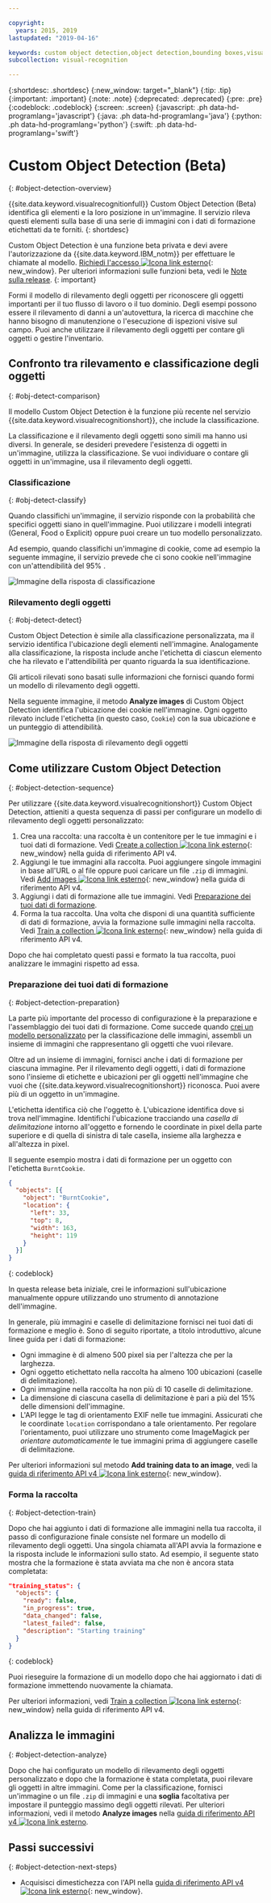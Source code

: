 ```yaml
---

copyright:
  years: 2015, 2019
lastupdated: "2019-04-16"

keywords: custom object detection,object detection,bounding boxes,visual inspection
subcollection: visual-recognition

---
```


{:shortdesc: .shortdesc}
{:new_window: target="_blank"}
{:tip: .tip}
{:important: .important}
{:note: .note}
{:deprecated: .deprecated}
{:pre: .pre}
{:codeblock: .codeblock}
{:screen: .screen}
{:javascript: .ph data-hd-programlang='javascript'}
{:java: .ph data-hd-programlang='java'}
{:python: .ph data-hd-programlang='python'}
{:swift: .ph data-hd-programlang='swift'}

# Custom Object Detection (Beta)
{: #object-detection-overview}

{{site.data.keyword.visualrecognitionfull}} Custom Object Detection (Beta) identifica gli elementi e la loro posizione in un'immagine. Il servizio rileva questi elementi sulla base di una serie di immagini con i dati di formazione etichettati da te forniti.
{: shortdesc}

Custom Object Detection è una funzione beta privata e devi avere l'autorizzazione da {{site.data.keyword.IBM_notm}} per effettuare le chiamate al modello. [Richiedi l'accesso ![Icona link esterno](../../icons/launch-glyph.svg "Icona link esterno")](https://datasciencex.typeform.com/to/c70Ak5){: new_window}. Per ulteriori informazioni sulle funzioni beta, vedi le [Note sulla release](/docs/services/visual-recognition?topic=visual-recognition-release-notes#beta).
{: important}

Formi il modello di rilevamento degli oggetti per riconoscere gli oggetti importanti per il tuo flusso di lavoro o il tuo dominio. Degli esempi possono essere il rilevamento di danni a un'autovettura, la ricerca di macchine che hanno bisogno di manutenzione o l'esecuzione di ispezioni visive sul campo. Puoi anche utilizzare il rilevamento degli oggetti per contare gli oggetti o gestire l'inventario.

## Confronto tra rilevamento e classificazione degli oggetti
{: #obj-detect-comparison}

Il modello Custom Object Detection è la funzione più recente nel servizio {{site.data.keyword.visualrecognitionshort}}, che include la classificazione.

La classificazione e il rilevamento degli oggetti sono simili ma hanno usi diversi. In generale, se desideri prevedere l'esistenza di oggetti in un'immagine, utilizza la classificazione. Se vuoi individuare o contare gli oggetti in un'immagine, usa il rilevamento degli oggetti.

### Classificazione
{: #obj-detect-classify}

Quando classifichi un'immagine, il servizio risponde con la probabilità che specifici oggetti siano in quell'immagine. Puoi utilizzare i modelli integrati (General, Food o Explicit) oppure puoi creare un tuo modello personalizzato.

Ad esempio, quando classifichi un'immagine di cookie, come ad esempio la seguente immagine, il servizio prevede che ci sono cookie nell'immagine con un'attendibilità del 95% .

![Immagine della risposta di classificazione](images/cookies-tag.png "Un'immagine per mostrare la classificazione")

### Rilevamento degli oggetti
{: #obj-detect-detect}

Custom Object Detection è simile alla classificazione personalizzata, ma il servizio identifica l'ubicazione degli elementi nell'immagine. Analogamente alla classificazione, la risposta include anche l'etichetta di ciascun elemento che ha rilevato e l'attendibilità per quanto riguarda la sua identificazione.

Gli articoli rilevati sono basati sulle informazioni che fornisci quando formi un modello di rilevamento degli oggetti.

Nella seguente immagine, il metodo **Analyze images** di Custom Object Detection identifica l'ubicazione dei cookie nell'immagine. Ogni oggetto rilevato include l'etichetta (in questo caso, `Cookie`) con la sua ubicazione e un punteggio di attendibilità.

![Immagine della risposta di rilevamento degli oggetti](images/cookies-bbox.png "Un'immagine per mostrare il rilevamento degli oggetti")

## Come utilizzare Custom Object Detection
{: #object-detection-sequence}

Per utilizzare {{site.data.keyword.visualrecognitionshort}} Custom Object Detection, attieniti a questa sequenza di passi per configurare un modello di rilevamento degli oggetti personalizzato:

1.  Crea una raccolta: una raccolta è un contenitore per le tue immagini e i tuoi dati di formazione. Vedi [Create a collection ![Icona link esterno](../../icons/launch-glyph.svg "Icona link esterno")](https://{DomainName}/apidocs/visual-recognition-v4#create-a-collection){: new_window} nella guida di riferimento API v4.
1.  Aggiungi le tue immagini alla raccolta. Puoi aggiungere singole immagini in base all'URL o al file oppure puoi caricare un file `.zip` di immagini. Vedi [Add images ![Icona link esterno](../../icons/launch-glyph.svg "Icona link esterno")](https://{DomainName}/apidocs/visual-recognition-v4#add-images){: new_window} nella guida di riferimento API v4.
1.  Aggiungi i dati di formazione alle tue immagini. Vedi [Preparazione dei tuoi dati di formazione](#object-detection-preparation).
1.  Forma la tua raccolta. Una volta che disponi di una quantità sufficiente di dati di formazione, avvia la formazione sulle immagini nella raccolta. Vedi [Train a collection ![Icona link esterno](../../icons/launch-glyph.svg "Icona link esterno")](https://{DomainName}/apidocs/visual-recognition-v4#train-a-collection){: new_window} nella guida di riferimento API v4.

Dopo che hai completato questi passi e formato la tua raccolta, puoi analizzare le immagini rispetto ad essa.

### Preparazione dei tuoi dati di formazione
{: #object-detection-preparation}

La parte più importante del processo di configurazione è la preparazione e l'assemblaggio dei tuoi dati di formazione. Come succede quando [crei un modello personalizzato](/docs/services/visual-recognition?topic=visual-recognition-tutorial-custom-classifier#tutorial-custom-classifier) per la classificazione delle immagini, assembli un insieme di immagini che rappresentano gli oggetti che vuoi rilevare.

Oltre ad un insieme di immagini, fornisci anche i dati di formazione per ciascuna immagine. Per il rilevamento degli oggetti, i dati di formazione sono l'insieme di etichette e ubicazioni per gli oggetti nell'immagine che vuoi che {{site.data.keyword.visualrecognitionshort}} riconosca. Puoi avere più di un oggetto in un'immagine.

L'etichetta identifica ciò che l'oggetto è. L'ubicazione identifica dove si trova nell'immagine. Identifichi l'ubicazione tracciando una _casella di delimitazione_ intorno all'oggetto e fornendo le coordinate in pixel della parte superiore e di quella di sinistra di tale casella, insieme alla larghezza e all'altezza in pixel.

Il seguente esempio mostra i dati di formazione per un oggetto con l'etichetta `BurntCookie`.

```json
{
  "objects": [{
    "object": "BurntCookie",
    "location": {
      "left": 33,
      "top": 8,
      "width": 163,
      "height": 119
    }
  }]
}
```
{: codeblock}

In questa release beta iniziale, crei le informazioni sull'ubicazione manualmente oppure utilizzando uno strumento di annotazione dell'immagine.

In generale, più immagini e caselle di delimitazione fornisci nei tuoi dati di formazione e meglio è. Sono di seguito riportate, a titolo introduttivo, alcune linee guida per i dati di formazione:

- Ogni immagine è di almeno 500 pixel sia per l'altezza che per la larghezza.
- Ogni oggetto etichettato nella raccolta ha almeno 100 ubicazioni (caselle di delimitazione).
- Ogni immagine nella raccolta ha non più di 10 caselle di delimitazione.
- La dimensione di ciascuna casella di delimitazione è pari a più del 15% delle dimensioni dell'immagine.
- L'API legge le tag di orientamento EXIF nelle tue immagini. Assicurati che le coordinate `location` corrispondano a tale orientamento. Per regolare l'orientamento, puoi utilizzare uno strumento come ImageMagick per _orientare automaticamente_ le tue immagini prima di aggiungere caselle di delimitazione.

Per ulteriori informazioni sul metodo **Add training data to an image**, vedi la [guida di riferimento API v4 ![Icona link esterno](../../icons/launch-glyph.svg "Icona link esterno")](https://{DomainName}/apidocs/visual-recognition-v4#add-training-data-to-an-image){: new_window}.

### Forma la raccolta
{: #object-detection-train}

Dopo che hai aggiunto i dati di formazione alle immagini nella tua raccolta, il passo di configurazione finale consiste nel formare un modello di rilevamento degli oggetti. Una singola chiamata all'API avvia la formazione e la risposta include le informazioni sullo stato. Ad esempio, il seguente stato mostra che la formazione è stata avviata ma che non è ancora stata completata:

```json
"training_status": {
  "objects": {
    "ready": false,
    "in_progress": true,
    "data_changed": false,
    "latest_failed": false,
    "description": "Starting training"
  }
}
```
{: codeblock}

Puoi rieseguire la formazione di un modello dopo che hai aggiornato i dati di formazione immettendo nuovamente la chiamata.

Per ulteriori informazioni, vedi [Train a collection ![Icona link esterno](../../icons/launch-glyph.svg "Icona link esterno")](https://{DomainName}/apidocs/visual-recognition-v4#train-a-collection){: new_window} nella guida di riferimento API v4.

## Analizza le immagini
{: #object-detection-analyze}

Dopo che hai configurato un modello di rilevamento degli oggetti personalizzato e dopo che la formazione è stata completata, puoi rilevare gli oggetti in altre immagini. Come per la classificazione, fornisci un'immagine o un file `.zip` di immagini e una **soglia** facoltativa per impostare il punteggio massimo degli oggetti rilevati. Per ulteriori informazioni, vedi il metodo **Analyze images** nella [guida di riferimento API v4 ![Icona link esterno](../../icons/launch-glyph.svg "Icona link esterno")](https://{DomainName}/apidocs/visual-recognition-v4#analyze-images).

## Passi successivi
{: #object-detection-next-steps}

- Acquisisci dimestichezza con l'API nella [guida di riferimento API v4 ![Icona link esterno](../../icons/launch-glyph.svg "Icona link esterno")](https://{DomainName}/apidocs/visual-recognition-v4){: new_window}.
